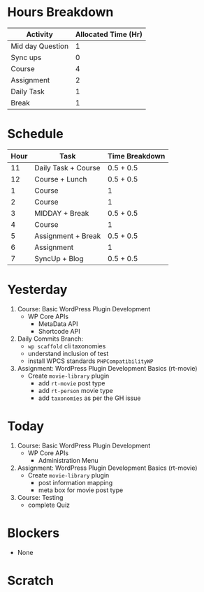# Hours Breakdown

Activity | Allocated Time (Hr)
--- | ---
Mid day Question | 1
Sync ups | 0
Course | 4
Assignment | 2
Daily Task | 1
Break | 1

# Schedule

Hour | Task | Time Breakdown
-- | -- | --
11 | Daily Task + Course | 0.5 + 0.5
12 | Course + Lunch | 0.5 + 0.5
1 | Course | 1 
2 | Course | 1
3 | MIDDAY + Break | 0.5 + 0.5
4 | Course | 1
5 | Assignment + Break | 0.5 + 0.5
6 | Assignment | 1
7 | SyncUp + Blog| 0.5 + 0.5


# Yesterday
1. Course: Basic WordPress Plugin Development
    - WP Core APIs
        - MetaData API
        - Shortcode API
2. Daily Commits Branch:
    - `wp scaffold` cli taxonomies
    - understand inclusion of test
    - install WPCS standards `PHPCompatibilityWP`
3. Assignment: WordPress Plugin Development Basics (rt-movie)
    - Create `movie-library` plugin
        - add `rt-movie` post type
        - add `rt-person` movie type
        - add `taxonomies` as per the GH issue

# Today
1. Course: Basic WordPress Plugin Development
    - WP Core APIs
        - Administration Menu
4. Assignment: WordPress Plugin Development Basics (rt-movie)
    - Create `movie-library` plugin
        - post information mapping
        - meta box for movie post type
4. Course: Testing
    - complete Quiz

# Blockers 
- None




# Scratch

